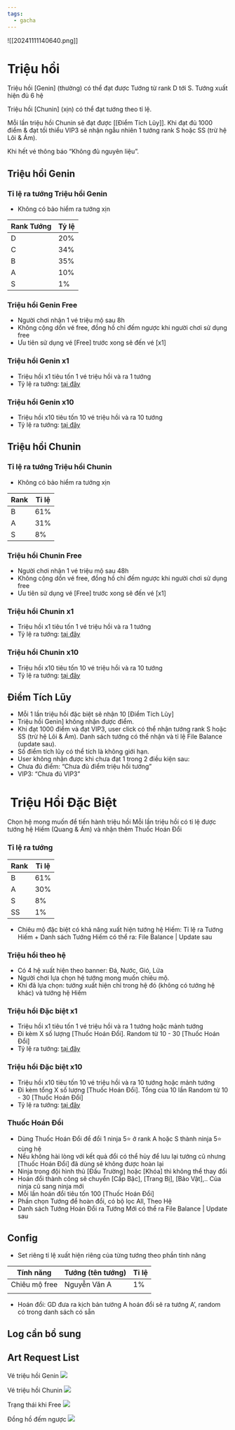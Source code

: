 ```yaml
---
tags:
  - gacha
---
```

![[20241111140640.png]]
# Triệu hồi

Triệu hồi [Genin] (thường) có thể đạt được Tướng từ rank D tới S. Tướng xuất hiện đủ 6 hệ

Triệu hồi [Chunin] (xịn) có thể đạt tướng theo tỉ lệ. 

Mỗi lần triệu hồi Chunin sẽ đạt được [[Điểm Tích Lũy]]. 
Khi đạt đủ 1000 điểm & đạt tối thiểu VIP3 sẽ nhận ngẫu nhiên 1 tướng rank S hoặc SS (trừ hệ Lôi & Ám).

Khi hết vé thông báo “Không đủ nguyên liệu”.
## Triệu hồi Genin
### Tỉ lệ ra tướng Triệu hồi Genin
- Không có bảo hiểm ra tướng xịn

| Rank Tướng | Tỷ lệ |
| ---------- | ----- |
| D          | 20%   |
| C          | 34%   |
| B          | 35%   |
| A          | 10%   |
| S          | 1%    |

### Triệu hồi Genin Free
- Người chơi nhận 1 vé triệu mộ sau 8h
- Không cộng dồn vé free, đồng hồ chỉ đếm ngược khi người chơi sử dụng free
- Ưu tiên sử dụng vé [Free] trước xong sẽ đến vé [x1] 
### Triệu hồi Genin x1
- Triệu hồi x1 tiêu tốn 1 vé triệu hồi và ra 1 tướng
- Tỷ lệ ra tướng: [tại đây](https://docs.google.com/document/d/1vono6MnAUnVUMjU-TkRSk7t3Lbwp7OUplnPnDKJD1zA/edit?tab=t.0#heading=h.r77fv76ov2z1)
### Triệu hồi Genin x10
- Triệu hồi x10 tiêu tốn 10 vé triệu hồi và ra 10 tướng
- Tỷ lệ ra tướng: [tại đây](https://docs.google.com/document/d/1vono6MnAUnVUMjU-TkRSk7t3Lbwp7OUplnPnDKJD1zA/edit?tab=t.0#heading=h.r77fv76ov2z1)
## Triệu hồi Chunin

### Tỉ lệ ra tướng Triệu hồi Chunin
- Không có bảo hiểm ra tướng xịn

| Rank | Tỉ lệ |
| ---- | ----- |
| B    | 61%   |
| A    | 31%   |
| S    | 8%    |

### Triệu hồi Chunin Free
- Người chơi nhận 1 vé triệu mộ sau 48h
- Không cộng dồn vé free, đồng hồ chỉ đếm ngược khi người chơi sử dụng free
- Ưu tiên sử dụng vé [Free] trước xong sẽ đến vé [x1] 
### Triệu hồi Chunin x1
- Triệu hồi x1 tiêu tốn 1 vé triệu hồi và ra 1 tướng
- Tỷ lệ ra tướng: [tại đây](https://docs.google.com/document/d/1vono6MnAUnVUMjU-TkRSk7t3Lbwp7OUplnPnDKJD1zA/edit?tab=t.0#heading=h.5tjzqgag29vz)
### Triệu hồi Chunin x10
- Triệu hồi x10 tiêu tốn 10 vé triệu hồi và ra 10 tướng
- Tỷ lệ ra tướng: [tại đây](https://docs.google.com/document/d/1vono6MnAUnVUMjU-TkRSk7t3Lbwp7OUplnPnDKJD1zA/edit?tab=t.0#heading=h.5tjzqgag29vz)

## Điểm Tích Lũy
- Mỗi 1 lần triệu hồi đặc biệt sẽ nhận 10 [Điểm Tích Lũy]
- Triệu hồi Genin] không nhận được điểm.
- Khi đạt 1000 điểm và đạt VIP3, user click có thể nhận tướng rank S hoặc SS (trừ hệ Lôi & Ám). Danh sách tướng có thể nhận và tỉ lệ File Balance (update sau).
- Số điểm tích lũy có thể tích là không giới hạn.
- User không nhận được khi chưa đạt 1 trong 2 điều kiện sau:
- Chưa đủ điểm: “Chưa đủ điểm triệu hồi tướng”
- VIP3: “Chưa đủ VIP3”
#  Triệu Hồi Đặc Biệt
Chọn hệ mong muốn để tiến hành triệu hồi
Mỗi lần triệu hồi có tỉ lệ được tướng hệ Hiếm (Quang & Ám) và nhận thêm Thuốc Hoán Đổi
### Tỉ lệ ra tướng

| Rank | Tỉ lệ |
| ---- | ----- |
| B    | 61%   |
| A    | 30%   |
| S    | 8%    |
| SS   | 1%    |

- Chiêu mộ đặc biệt có khả năng xuất hiện tướng hệ Hiếm: Tỉ lệ ra Tướng Hiếm + Danh sách Tướng Hiếm có thể ra: File Balance | Update sau
### Triệu hồi theo hệ
- Có 4 hệ xuất hiện theo banner: Đá, Nước, Gió, Lửa 
- Người chơi lựa chọn hệ tướng mong muốn chiêu mộ. 
- Khi đã lựa chọn: tướng xuất hiện chỉ trong hệ đó (không có tướng hệ khác) và tướng hệ Hiếm
### Triệu hồi Đặc biệt x1
- Triệu hồi x1 tiêu tốn 1 vé triệu hồi và ra 1 tướng hoặc mảnh tướng
- Đi kèm X số lượng [Thuốc Hoán Đổi]. Random từ 10 - 30 [Thuốc Hoán Đổi]
- Tỷ lệ ra tướng: [tại đây](https://docs.google.com/document/d/1vono6MnAUnVUMjU-TkRSk7t3Lbwp7OUplnPnDKJD1zA/edit?tab=t.0#heading=h.t9hpa41zgb2x)

### Triệu hồi Đặc biệt x10 
- Triệu hồi x10 tiêu tốn 10 vé triệu hồi và ra 10 tướng hoặc mảnh tướng
- Đi kèm tổng X số lượng [Thuốc Hoán Đổi]. Tổng của 10 lần Random từ 10 - 30 [Thuốc Hoán Đổi]
- Tỷ lệ ra tướng: [tại đây](https://docs.google.com/document/d/1vono6MnAUnVUMjU-TkRSk7t3Lbwp7OUplnPnDKJD1zA/edit?tab=t.0#heading=h.t9hpa41zgb2x)
### Thuốc Hoán Đổi

- Dùng Thuốc Hoán Đổi để đổi 1 ninja 5⭐ ở rank A hoặc S thành ninja 5⭐ cùng hệ
- Nếu không hài lòng với kết quả đổi có thể hủy để lưu lại tướng cũ nhưng [Thuốc Hoán Đổi] đã dùng sẽ không được hoàn lại
- Ninja trong đội hình thủ [Đấu Trường] hoặc [Khóa] thì không thể thay đổi
- Hoán đổi thành công sẽ chuyển [Cấp Bậc], [Trang Bị], [Bảo Vật],.. Của ninja cũ sang ninja mới
- Mỗi lần hoán đổi tiêu tốn 100 [Thuốc Hoán Đổi]
- Phần chọn Tướng để hoàn đổi, có bộ lọc All, Theo Hệ
- Danh sách Tướng Hoán Đổi ra Tướng Mới có thể ra File Balance | Update sau 

## Config

- Set riêng tỉ lệ xuất hiện riêng của từng tướng theo phần tính năng

| Tính năng     | Tướng (tên tướng) | Tỉ lệ |
| ------------- | ----------------- | ----- |
| Chiêu mộ free | Nguyễn Văn A      | 1%    |
|               |                   |       |

- Hoán đổi: GD đưa ra kịch bản tướng A hoán đổi sẽ ra tướng A’, random có trong danh sách có sẵn

## Log cần bổ sung

## Art Request List
Vé triệu hồi Genin
![](https://lh7-rt.googleusercontent.com/docsz/AD_4nXc2m3MX6F8NcE2asEPDQEXQPJAOQ7THQab_1j4pYBasEIDxY91KblES0_xMzA6ySmy_djJVXPls0Tvr7_xvVuhKvO9yW0w67mqi2XdvgnUQVfbFRLya7aInV-fBaH5FWyVn7muEIQ?key=8Sfpk3z_T71NQ4Z0ejqBbX8r)

Vé triệu hồi Chunin
![](https://lh7-rt.googleusercontent.com/docsz/AD_4nXdiwSIKJb82o1prWK1ZEA2Au7iCLmIvkOEzdpHgfp0jOc7PAGKhv7FbnAzZqc7caIh4dALuyAJDMYHL-f3EcJdGt762m44_jBVeMMBqUymWBFKazYzg4Uzq6JvGVsgrJIZhg2d9Jg?key=8Sfpk3z_T71NQ4Z0ejqBbX8r)

Trạng thái khi Free
![](https://lh7-rt.googleusercontent.com/docsz/AD_4nXf-7OXeuP8ny4WBRhjaPhPlvJ-4S7itCzC9fsSFfd5-bMrxcTzUhs9SBazEqqjDOfratg-qqI9UjWfsOzixz0xx-4R1Er9Zw0SeEx5g2ONFdYfVop5ERoF2Hgh9G1gd1ekEJtgJag?key=8Sfpk3z_T71NQ4Z0ejqBbX8r)

Đồng hồ đếm ngược
![](https://lh7-rt.googleusercontent.com/docsz/AD_4nXfcsNge4_x-LgxcKiaFzBArokPAo3R76ptQBHNLsgG7OXI1QtM1Y0a9pn14qIis_0AfaJTUiuLVCnYqwxry05k2ziUo0bNFWFM43Zqcf1fpUxm3SZmq5sWupoqdxI-vf14mo_pu?key=8Sfpk3z_T71NQ4Z0ejqBbX8r)
